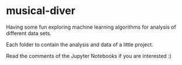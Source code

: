 # musical-diver

Having some fun exploring machine learning algorithms for analysis of different data sets.

Each folder to contain the analysis and data of a little project.

Read the comments of the Jupyter Notebooks if you are interested :)
